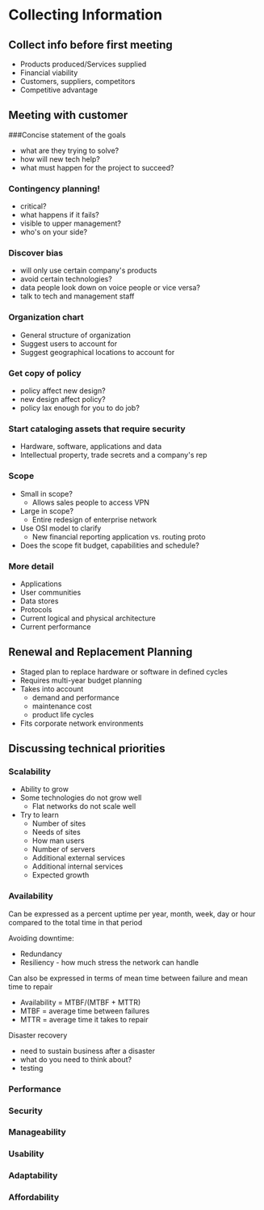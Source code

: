 # Collecting Information
## Collect info before first meeting
* Products produced/Services supplied
* Financial viability
* Customers, suppliers, competitors
* Competitive advantage

## Meeting with customer
###Concise statement of the goals
* what are they trying to solve?
* how will new tech help?
* what must happen for the project to succeed?

### Contingency planning!
* critical?
* what happens if it fails?
* visible to upper management?
* who's on your side?

### Discover bias
* will only use certain company's products
* avoid certain technologies?
* data people look down on voice people or vice versa?
* talk to tech and management staff

### Organization chart
* General structure of organization
* Suggest users to account for
* Suggest geographical locations to account for

### Get copy of policy
* policy affect new design?
* new design affect policy?
* policy lax enough for you to do job?

### Start cataloging assets that require security
* Hardware, software, applications and data
* Intellectual property, trade secrets and a company's rep

### Scope
* Small in scope?
    * Allows sales people to access VPN
* Large in scope?
    * Entire redesign of enterprise network
* Use OSI model to clarify
    * New financial reporting application vs. routing proto
* Does the scope fit budget, capabilities and schedule?

### More detail
* Applications
* User communities
* Data stores
* Protocols
* Current logical and physical architecture
* Current performance

## Renewal and Replacement Planning
* Staged plan to replace hardware or software in defined cycles
* Requires multi-year budget planning
* Takes into account
    * demand and performance
    * maintenance cost
    * product life cycles
* Fits corporate network environments

## Discussing technical priorities
### Scalability
* Ability to grow
* Some technologies do not grow well
    * Flat networks do not scale well
* Try to learn
    * Number of sites
    * Needs of sites
    * How man users
    * Number of servers
    * Additional external services
    * Additional internal services
    * Expected growth
### Availability
Can be expressed as a percent uptime per year, month, week, day or hour 
compared to the total time in that period

Avoiding downtime:
* Redundancy
* Resiliency - how much stress the network can handle

Can also be expressed in terms of mean time between failure and mean time to 
repair
* Availability = MTBF/(MTBF + MTTR)
* MTBF = average time between failures
* MTTR = average time it takes to repair

Disaster recovery
* need to sustain business after a disaster
* what do you need to think about?
* testing

### Performance
### Security
### Manageability
### Usability
### Adaptability
### Affordability
